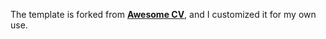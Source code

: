 The template is forked from [**Awesome CV**](https://github.com/posquit0/Awesome-CV), and I customized it for my own use.
